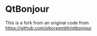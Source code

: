 
QtBonjour
================

This is a fork from an original code from https://github.com/sikoragmbh/qtbonjour
